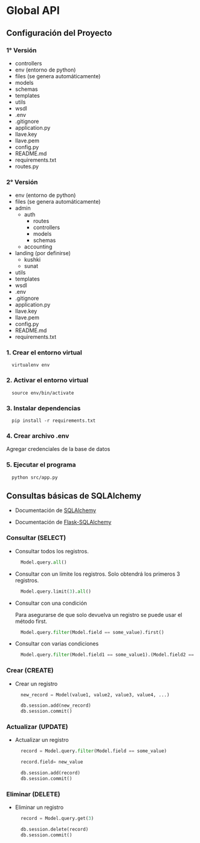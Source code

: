 # Global API

## Configuración del Proyecto

### 1° Versión

- controllers
- env (entorno de python)
- files (se genera automáticamente)
- models
- schemas
- templates
- utils
- wsdl
- .env
- .gitignore
- application.py
- llave.key
- llave.pem
- config.py
- README.md
- requirements.txt
- routes.py

### 2° Versión

- env (entorno de python)
- files (se genera automáticamente)
- admin
  - auth
    - routes
    - controllers
    - models
    - schemas
  - accounting
- landing (por definirse)
  - kushki
  - sunat
- utils
- templates
- wsdl
- .env
- .gitignore
- application.py
- llave.key
- llave.pem
- config.py
- README.md
- requirements.txt

### 1. Crear el entorno virtual

```shell
  virtualenv env
```

### 2. Activar el entorno virtual

```shell
  source env/bin/activate
```

### 3. Instalar dependencias

```shell
  pip install -r requirements.txt
```

### 4. Crear archivo .env

Agregar credenciales de la base de datos

### 5. Ejecutar el programa

```shell
  python src/app.py
```

## Consultas básicas de SQLAlchemy

- Documentación de [SQLAlchemy](https://docs.sqlalchemy.org/en/14/tutorial/)

- Documentación de [Flask-SQLAlchemy](https://flask-sqlalchemy.palletsprojects.com/en/2.x/models/)

### Consultar (SELECT)

- Consultar todos los registros.

  ```python
    Model.query.all()
  ```

- Consultar con un límite los registros. Solo obtendrá los primeros 3 registros.

  ```python
    Model.query.limit(3).all()
  ```

- Consultar con una condición

  Para asegurarse de que solo devuelva un registro se puede usar el método first.

  ```python
    Model.query.filter(Model.field == some_value).first()
  ```

- Consultar con varias condiciones

  ```python
    Model.query.filter(Model.field1 == some_value1).(Model.field2 == some_value2).first()
  ```

### Crear (CREATE)

- Crear un registro

  ```python
    new_record = Model(value1, value2, value3, value4, ...)

    db.session.add(new_record)
    db.session.commit()
  ```

### Actualizar (UPDATE)

- Actualizar un registro

  ```python
    record = Model.query.filter(Model.field == some_value)

    record.field= new_value

    db.session.add(record)
    db.session.commit()
  ```

### Eliminar (DELETE)

- Eliminar un registro

  ```python
    record = Model.query.get(3)

    db.session.delete(record)
    db.session.commit()
  ```
